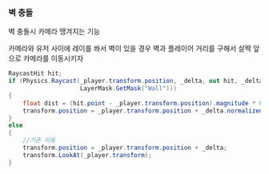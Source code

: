 ### 벽 충돌

벽 충돌시 카메라 땡겨지는 기능



카메라와 유저 사이에 레이를 쏴서 벽이 있을 경우 벽과 플레이어 거리를 구해서 살짝 앞으로 카메라를 이동시키자

```cs
RaycastHit hit;
if (Physics.Raycast(_player.transform.position, _delta, out hit, _delta.magnitude,
                    LayerMask.GetMask("Wall")))
{
    float dist = (hit.point - _player.transform.position).magnitude * 0.8f;// 벽과 플레이어 거리 구해서 살짝 앞으로
    transform.position = _player.transform.position + _delta.normalized * dist;
}
else
{
    //기존 이동
    transform.position = _player.transform.position + _delta;
    transform.LookAt(_player.transform);
}
```

